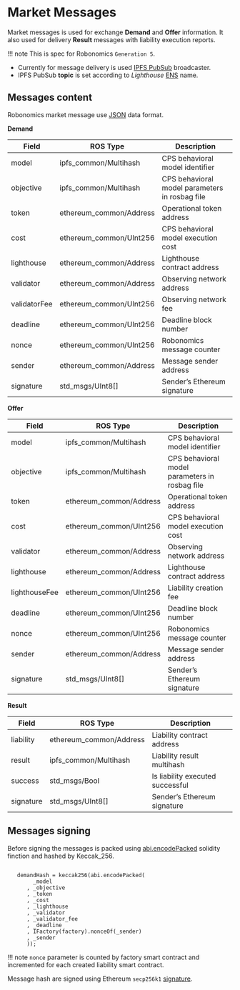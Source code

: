 Market Messages
===============

Market messages is used for exchange **Demand** and **Offer** information. It also used for delivery **Result** messages with liability execution reports.

!!! note
    This is spec for Robonomics `Generation 5`.

* Currently for message delivery is used [IPFS PubSub](https://ipfs.io/blog/25-pubsub/) broadcaster.
* IPFS PubSub **topic** is set according to *Lighthouse* [ENS](https://ens.domains/) name.

Messages content
----------------

Robonomics market message use [JSON](https://www.json.org/) data format.

**Demand**

| Field         | ROS Type                  | Description                                       |
|-------------- |-------------------------  |------------------------------------------------   |
| model         | ipfs_common/Multihash     | CPS behavioral model identifier                   |
| objective     | ipfs_common/Multihash     | CPS behavioral model parameters in rosbag file    |
| token         | ethereum_common/Address   | Operational token address                         |
| cost          | ethereum_common/UInt256   | CPS behavioral model execution cost               |
| lighthouse    | ethereum_common/Address   | Lighthouse contract address                       |
| validator     | ethereum_common/Address   | Observing network address                         |
| validatorFee  | ethereum_common/UInt256   | Observing network fee                             |
| deadline      | ethereum_common/UInt256   | Deadline block number                             |
| nonce         | ethereum_common/UInt256   | Robonomics message counter                        |
| sender        | ethereum_common/Address   | Message sender address                            |
| signature     | std_msgs/UInt8[]          | Sender’s Ethereum signature                       |

<!--
 ============== ============================================================== ================================================
      Field                              ROS Type                                                Description
 ============== ============================================================== ================================================
  model          :ref:`ipfs_common/Multihash <IPFS-Common-Multihash.msg>`       CPS behavioral model identifier
  objective      :ref:`ipfs_common/Multihash <IPFS-Common-Multihash.msg>`       CPS behavioral model parameters in rosbag file
  token          :ref:`ethereum_common/Address <Ethereum-common-Address.msg>`   Operational token address
  cost           :ref:`ethereum_common/UInt256 <Ethereum-common-UInt256.msg>`   CPS behavioral model execution cost
  lighthouse     :ref:`ethereum_common/Address <Ethereum-common-Address.msg>`   Lighthouse contract address
  validator      :ref:`ethereum_common/Address <Ethereum-common-Address.msg>`   Observing network address
  validatorFee   :ref:`ethereum_common/UInt256 <Ethereum-common-UInt256.msg>`   Observing network fee 
  deadline       :ref:`ethereum_common/UInt256 <Ethereum-common-UInt256.msg>`   Deadline block number
  nonce          :ref:`ethereum_common/UInt256 <Ethereum-common-UInt256.msg>`   Robonomics message counter
  sender         :ref:`ethereum_common/Address <Ethereum-common-Address.msg>`   Message sender address
  signature      std_msgs/UInt8[]                                               Sender's Ethereum signature
 ============== ============================================================== ================================================
-->

**Offer**

| Field             | ROS Type                  | Description                                       |
|---------------    |-------------------------  |------------------------------------------------   |
| model             | ipfs_common/Multihash     | CPS behavioral model identifier                   |
| objective         | ipfs_common/Multihash     | CPS behavioral model parameters in rosbag file    |
| token             | ethereum_common/Address   | Operational token address                         |
| cost              | ethereum_common/UInt256   | CPS behavioral model execution cost               |
| validator         | ethereum_common/Address   | Observing network address                         |
| lighthouse        | ethereum_common/Address   | Lighthouse contract address                       |
| lighthouseFee     | ethereum_common/UInt256   | Liability creation fee                            |
| deadline          | ethereum_common/UInt256   | Deadline block number                             |
| nonce             | ethereum_common/UInt256   | Robonomics message counter                        |
| sender            | ethereum_common/Address   | Message sender address                            |
| signature         | std_msgs/UInt8[]          | Sender’s Ethereum signature                       |

<!--
 =============== ============================================================== ================================================
      Field                              ROS Type                                                Description
 =============== ============================================================== ================================================
  model           :ref:`ipfs_common/Multihash <IPFS-Common-Multihash.msg>`       CPS behavioral model identifier
  objective       :ref:`ipfs_common/Multihash <IPFS-Common-Multihash.msg>`       CPS behavioral model parameters in rosbag file
  token           :ref:`ethereum_common/Address <Ethereum-common-Address.msg>`   Operational token address
  cost            :ref:`ethereum_common/UInt256 <Ethereum-common-UInt256.msg>`   CPS behavioral model execution cost
  validator       :ref:`ethereum_common/Address <Ethereum-common-Address.msg>`   Observing network address
  lighthouse      :ref:`ethereum_common/Address <Ethereum-common-Address.msg>`   Lighthouse contract address
  lighthouseFee   :ref:`ethereum_common/UInt256 <Ethereum-common-UInt256.msg>`   Liability creation fee 
  deadline        :ref:`ethereum_common/UInt256 <Ethereum-common-UInt256.msg>`   Deadline block number
  nonce           :ref:`ethereum_common/UInt256 <Ethereum-common-UInt256.msg>`   Robonomics message counter
  sender          :ref:`ethereum_common/Address <Ethereum-common-Address.msg>`   Message sender address
  signature       std_msgs/UInt8[]                                               Sender's Ethereum signature
 =============== ============================================================== ================================================
-->

**Result**

| Field         | ROS Type                  | Description                       |
|-----------    |-------------------------  |---------------------------------- |
| liability     | ethereum_common/Address   | Liability contract address        |
| result        | ipfs_common/Multihash     | Liability result multihash        |
| success       | std_msgs/Bool             | Is liability executed successful  |
| signature     | std_msgs/UInt8[]          | Sender’s Ethereum signature       |

<!--
 =========== ============================================================== ===========================================
    Field                                 ROS Type                                             Description
 =========== ============================================================== ===========================================
  liability   :ref:`ethereum_common/Address <Ethereum-common-Address.msg>`   Liability contract address
  result      :ref:`ipfs_common/Multihash <IPFS-Common-Multihash.msg>`       Liability result multihash
  success     std_msgs/Bool                                                  Is liability executed successful
  signature   std_msgs/UInt8[]                                               Sender's Ethereum signature
 =========== ============================================================== ===========================================
-->

Messages signing
----------------

Before signing the messages is packed using [abi.encodePacked](https://solidity.readthedocs.io/en/latest/abi-spec.html#non-standard-packed-mode
) solidity finction and hashed by Keccak_256.

```solidity

   demandHash = keccak256(abi.encodePacked(
        _model
      , _objective
      , _token
      , _cost
      , _lighthouse
      , _validator
      , _validator_fee
      , _deadline
      , IFactory(factory).nonceOf(_sender)
      , _sender
      ));
```

!!! note
    `nonce` parameter is counted by factory smart contract and incremented for each created liability smart contract.

Message hash are signed using Ethereum ``secp256k1`` [signature](https://github.com/ethereum/wiki/wiki/JSON-RPC#eth_sign).

